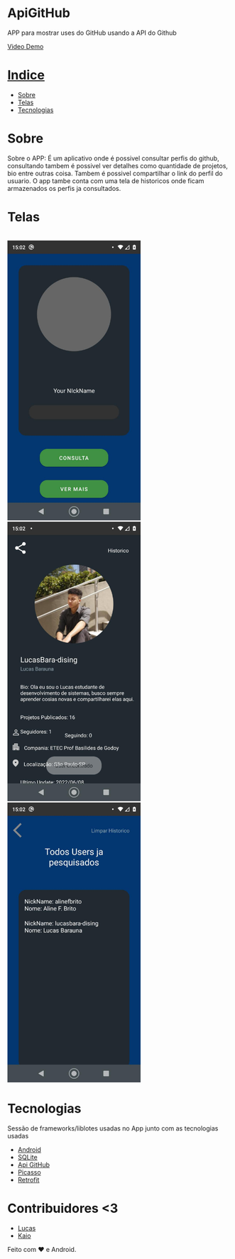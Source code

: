 # ApiGitHub
APP para mostrar uses do GitHub usando a API do Github

<p> <a href="https://youtu.be/Bwqte5XAbYc"/>Video Demo<p/>

# Indice

- [Sobre](#sobre)
- [Telas](#telas)
- [Tecnologias](#tecnologias)

# Sobre
 Sobre o APP: É um aplicativo onde é possivel consultar perfis do github, consultando tambem é possivel ver detalhes como quantidade de projetos, bio entre outras coisa. 
 Tambem é possivel compartilhar o link do perfil do usuario. O app tambe conta com uma tela de historicos onde ficam armazenados os perfis ja consultados. 
 
 # Telas
 <br>
 <img src="https://raw.githubusercontent.com/LucasBara-dising/ApiGitHub/master/Screenshot_20220614-150206.png" alt="Tela de consulta " width="300px"/>
 <img src="https://github.com/LucasBara-dising/ApiGitHub/blob/master/Screenshot_20220614-150229.png" alt="Tela de detlhes " width="300px"/>
 <img src="https://github.com/LucasBara-dising/ApiGitHub/blob/master/Screenshot_20220614-150236.png" alt="Tela de Historico " width="300px"/>
 
 # Tecnologias
 Sessão de frameworks/liblotes usadas no App junto com as tecnologias usadas
* [Android](https://reactjs.org/)
* [SQLite](https://www.sqlite.org/index.html)
* [Api GitHub](https://docs.github.com/pt/developers/overview/about-githubs-apis)
* [Picasso](https://square.github.io/picasso/)
* [Retrofit](https://square.github.io/retrofit/)

# Contribuidores <3
* [Lucas](https://github.com/LucasBara-dising)
* [Kaio](https://github.com/otaldoeu)

Feito com :heart: e Android.
